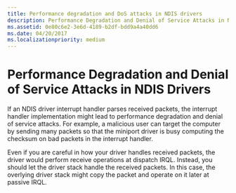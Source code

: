 ```yaml
---
title: Performance degradation and DoS attacks in NDIS drivers
description: Performance Degradation and Denial of Service Attacks in NDIS Drivers
ms.assetid: 0e80c6e2-3e6d-4189-b2df-bdd9a4a40dd6
ms.date: 04/20/2017
ms.localizationpriority: medium
---
```


# Performance Degradation and Denial of Service Attacks in NDIS Drivers




If an NDIS driver interrupt handler parses received packets, the interrupt handler implementation might lead to performance degradation and denial of service attacks. For example, a malicious user can target the computer by sending many packets so that the miniport driver is busy computing the checksum on bad packets in the interrupt handler.

Even if you are careful in how your driver handles received packets, the driver would perform receive operations at dispatch IRQL. Instead, you should let the driver stack handle the received packets. In this case, the overlying driver stack might copy the packet and operate on it later at passive IRQL.

 

 





